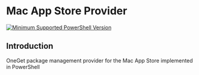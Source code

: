 # Mac App Store Provider

[![Minimum Supported PowerShell Version](https://img.shields.io/badge/PowerShell-6.0-blue.svg)](https://github.com/PowerShell/PowerShell)

## Introduction

OneGet package management provider for the Mac App Store implemented in PowerShell
